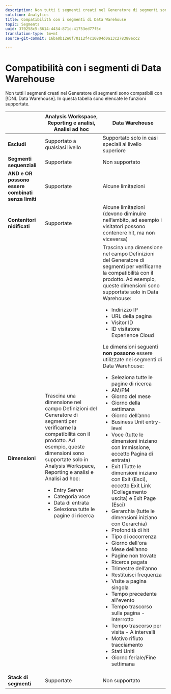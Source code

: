 ```yaml
---
description: Non tutti i segmenti creati nel Generatore di segmenti sono compatibili con Data Warehouse. In questa tabella sono elencate le funzioni supportate.
solution: Analytics
title: Compatibilità con i segmenti di Data Warehouse
topic: Segments
uuid: 370258c5-8614-4434-871c-41753ed77f5c
translation-type: tm+mt
source-git-commit: 16ba0b12e0f70112f4c10804d0a13c278388ecc2

---
```



# Compatibilità con i segmenti di Data Warehouse

Non tutti i segmenti creati nel Generatore di segmenti sono compatibili con [!DNL Data Warehouse]. In questa tabella sono elencate le funzioni supportate.

<table id="table_BBB1DAFDF85041598FA4AF869172CF7F"> 
 <thead> 
  <tr> 
   <th colname="col1" class="entry"> </th> 
   <th colname="col2" class="entry"> Analysis Workspace, Reporting e analisi, Analisi ad hoc </th> 
   <th colname="col3" class="entry"> Data Warehouse </th> 
  </tr> 
 </thead>
 <tbody> 
  <tr> 
   <td colname="col1"> <b>Escludi</b> </td> 
   <td colname="col2"> Supportato a qualsiasi livello </td> 
   <td colname="col3"> Supportato solo in casi speciali al livello superiore </td> 
  </tr> 
  <tr> 
   <td colname="col1"> <b>Segmenti sequenziali</b> </td> 
   <td colname="col2"> Supportate </td> 
   <td colname="col3"> Non supportato </td> 
  </tr> 
  <tr> 
   <td colname="col1"> <b>AND e OR possono essere combinati senza limiti</b> </td> 
   <td colname="col2"> Supportate </td> 
   <td colname="col3"> Alcune limitazioni </td> 
  </tr> 
  <tr> 
   <td colname="col1"> <b>Contenitori nidificati</b> </td> 
   <td colname="col2"> Supportate </td> 
   <td colname="col3"> Alcune limitazioni (devono diminuire nell’ambito, ad esempio i visitatori possono contenere hit, ma non viceversa) </td> 
  </tr> 
  <tr> 
   <td colname="col1"> <b>Dimensioni</b> </td> 
   <td colname="col2">Trascina una dimensione nel campo <span class="uicontrol"> Definizioni</span> del Generatore di segmenti per verificarne la compatibilità con il prodotto. Ad esempio, queste dimensioni sono supportate solo in Analysis Workspace, Reporting e analisi e Analisi ad hoc: 
    <ul id="ul_BD708CC3A16743F49F998D1046EC70A3"> 
     <li id="li_240DA619D50B4336ACD9117BF59AF10A">Entry Server </li> 
     <li id="li_222D4D4116674EF8A52945CCB9C78719">Categoria voce </li> 
     <li id="li_5A43C846E2EA4EFCB892DE9E0607C68C">Data di entrata </li> 
     <li id="li_8E9CABBE04FC4A7A9A5D2BDD34AD3C87">Seleziona tutte le pagine di ricerca </li> 
    </ul> </td> 
   <td colname="col3"> Trascina una dimensione nel campo <span class="uicontrol"> Definizioni</span> del Generatore di segmenti per verificarne la compatibilità con il prodotto. Ad esempio, queste dimensioni sono supportate solo in Data Warehouse: 
    <ul id="ul_61A5B314CCCF497DB0385324E3309E22"> 
     <li id="li_1254089BDFAE4E0F8E51CB1511BBBF53">Indirizzo IP </li> 
     <li id="li_D8E040F77A8C46A084547F4FE685CB10">URL della pagina </li> 
     <li id="li_4C79AE900CF6458780C124143DC6FA5B">Visitor ID </li> 
     <li id="li_4EC10645DE9740609D8DDFD4F668FE67">ID visitatore Experience Cloud </li> 
    </ul> <p>Le dimensioni seguenti <b>non possono </b>essere utilizzate nei segmenti di Data Warehouse: </p> 
    <ul id="ul_FE143F6D1ABF45DAA444E1B5691C7D4F"> 
     <li id="li_E77F3CC45BA04674B857FE5AB19D56F1">Seleziona tutte le pagine di ricerca </li> 
     <li id="li_95E1549C13F14BA0B32686401EE78E31">AM/PM </li> 
     <li id="li_6F1C8FC2E7674A0CA14B70B65784D896">Giorno del mese </li> 
     <li id="li_79D1A91D741D4CCC937D07906D71F964">Giorno della settimana </li> 
     <li id="li_4008565353084611BD782B98D50C0611">Giorno dell’anno </li> 
     <li id="li_F87D78F125874087BFF74FAAE2BA46F5">Business Unit entry-level </li> 
     <li id="li_53DA4E64C6714CFF90D164245D01C16A">Voce (tutte le dimensioni iniziano con Immissione, eccetto Pagina di entrata) </li> 
     <li id="li_7F26B0E54A4A48319F31D8FC499D1CF2">Exit (Tutte le dimensioni iniziano con Exit (Esci), eccetto Exit Link (Collegamento uscita) e Exit Page (Esci) </li> 
     <li id="li_1877D2D8A95B43F29CAA426BF2FE4996">Gerarchia (tutte le dimensioni iniziano con Gerarchia) </li> 
     <li id="li_DF0BCC63ED274ABEA1C5A28274936310">Profondità di hit </li> 
     <li id="li_98BE56213E1A4FD28D4858D53C46D23E">Tipo di occorrenza </li> 
     <li id="li_52ECB31657DF4180BDB9C8D21CC74313">Giorno dell'ora </li> 
     <li id="li_93716207F2614822ACB84100B35D27BC">Mese dell’anno </li> 
     <li id="li_FFC8E1F7092C4876A7E9F2365CC234B9">Pagine non trovate </li> 
     <li id="li_7A070C8E0F664F5AB554555B17D0E4E6">Ricerca pagata </li> 
     <li id="li_12228C18BF90463C8D8394FB810843D3">Trimestre dell’anno </li> 
     <li id="li_1833B6E2011C4757A60CAA2C98B35AFA">Restituisci frequenza </li> 
     <li id="li_39154CD74A534D9AA09C701FE1E2C521">Visite a pagina singola </li> 
     <li id="li_84BDE34DD577488881E8842D2DE72D3C">Tempo precedente all'evento </li> 
     <li id="li_552BE3414CC949B3B24BE99298945874">Tempo trascorso sulla pagina - Interrotto </li> 
     <li id="li_33D815E04CB3493C82BE33E958C2D7B9">Tempo trascorso per visita - A intervalli </li> 
     <li id="li_76F2BB88B8CD456DB50D04F36BB7854B">Motivo rifiuto tracciamento </li> 
     <li id="li_07345E08D0584CEC99128A0542587019">Stati Uniti </li> 
     <li id="li_3D6BD9E927334B9BBC29E602D1103F7A">Giorno feriale/Fine settimana </li> 
    </ul> </td> 
  </tr> 
  <tr> 
   <td colname="col1"> <b>Stack di segmenti</b> </td> 
   <td colname="col2"> Supportate </td> 
   <td colname="col3"> Non supportato </td> 
  </tr> 
 </tbody> 
</table>

